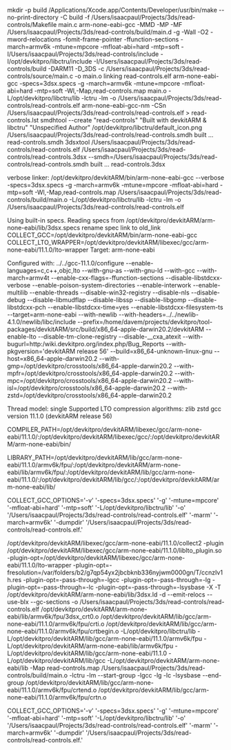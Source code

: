 mkdir -p build
/Applications/Xcode.app/Contents/Developer/usr/bin/make --no-print-directory -C build -f /Users/isaacpaul/Projects/3ds/read-controls/Makefile
main.c
arm-none-eabi-gcc -MMD -MP -MF /Users/isaacpaul/Projects/3ds/read-controls/build/main.d -g -Wall -O2 -mword-relocations -fomit-frame-pointer -ffunction-sections -march=armv6k -mtune=mpcore -mfloat-abi=hard -mtp=soft -I/Users/isaacpaul/Projects/3ds/read-controls/include -I/opt/devkitpro/libctru/include -I/Users/isaacpaul/Projects/3ds/read-controls/build -DARM11 -D_3DS -c /Users/isaacpaul/Projects/3ds/read-controls/source/main.c -o main.o 
linking read-controls.elf
arm-none-eabi-gcc -specs=3dsx.specs -g -march=armv6k -mtune=mpcore -mfloat-abi=hard -mtp=soft -Wl,-Map,read-controls.map      main.o  -L/opt/devkitpro/libctru/lib -lctru -lm -o /Users/isaacpaul/Projects/3ds/read-controls/read-controls.elf
arm-none-eabi-gcc-nm -CSn /Users/isaacpaul/Projects/3ds/read-controls/read-controls.elf > read-controls.lst
smdhtool --create "read-controls" "Built with devkitARM & libctru" "Unspecified Author" /opt/devkitpro/libctru/default_icon.png /Users/isaacpaul/Projects/3ds/read-controls/read-controls.smdh
built ... read-controls.smdh
3dsxtool /Users/isaacpaul/Projects/3ds/read-controls/read-controls.elf /Users/isaacpaul/Projects/3ds/read-controls/read-controls.3dsx --smdh=/Users/isaacpaul/Projects/3ds/read-controls/read-controls.smdh
built ... read-controls.3dsx

verbose linker:
/opt/devkitpro/devkitARM/bin/arm-none-eabi-gcc --verbose -specs=3dsx.specs -g -march=armv6k -mtune=mpcore -mfloat-abi=hard -mtp=soft -Wl,-Map,read-controls.map      /Users/isaacpaul/Projects/3ds/read-controls/build/main.o   -L/opt/devkitpro/libctru/lib -lctru -lm -o /Users/isaacpaul/Projects/3ds/read-controls/read-controls.elf

Using built-in specs.
Reading specs from /opt/devkitpro/devkitARM/arm-none-eabi/lib/3dsx.specs
rename spec link to old_link
COLLECT_GCC=/opt/devkitpro/devkitARM/bin/arm-none-eabi-gcc
COLLECT_LTO_WRAPPER=/opt/devkitpro/devkitARM/libexec/gcc/arm-none-eabi/11.1.0/lto-wrapper
Target: arm-none-eabi

Configured with: ../../gcc-11.1.0/configure --enable-languages=c,c++,objc,lto --with-gnu-as --with-gnu-ld --with-gcc --with-march=armv4t --enable-cxx-flags=-ffunction-sections --disable-libstdcxx-verbose --enable-poison-system-directories --enable-interwork --enable-multilib --enable-threads --disable-win32-registry --disable-nls --disable-debug --disable-libmudflap --disable-libssp --disable-libgomp --disable-libstdcxx-pch --enable-libstdcxx-time=yes --enable-libstdcxx-filesystem-ts --target=arm-none-eabi --with-newlib --with-headers=../../newlib-4.1.0/newlib/libc/include --prefix=/home/davem/projects/devkitpro/tool-packages/devkitARM/src/build/x86_64-apple-darwin20.2/devkitARM --enable-lto --disable-tm-clone-registry --disable-__cxa_atexit --with-bugurl=http:/wiki.devkitpro.org/index.php/Bug_Reports --with-pkgversion='devkitARM release 56' --build=x86_64-unknown-linux-gnu --host=x86_64-apple-darwin20.2 --with-gmp=/opt/devkitpro/crosstools/x86_64-apple-darwin20.2 --with-mpfr=/opt/devkitpro/crosstools/x86_64-apple-darwin20.2 --with-mpc=/opt/devkitpro/crosstools/x86_64-apple-darwin20.2 --with-isl=/opt/devkitpro/crosstools/x86_64-apple-darwin20.2 --with-zstd=/opt/devkitpro/crosstools/x86_64-apple-darwin20.2

Thread model: single
Supported LTO compression algorithms: zlib zstd
gcc version 11.1.0 (devkitARM release 56) 

COMPILER_PATH=/opt/devkitpro/devkitARM/libexec/gcc/arm-none-eabi/11.1.0/:/opt/devkitpro/devkitARM/libexec/gcc/:/opt/devkitpro/devkitARM/arm-none-eabi/bin/

LIBRARY_PATH=/opt/devkitpro/devkitARM/lib/gcc/arm-none-eabi/11.1.0/armv6k/fpu/:/opt/devkitpro/devkitARM/arm-none-eabi/lib/armv6k/fpu/:/opt/devkitpro/devkitARM/lib/gcc/arm-none-eabi/11.1.0/:/opt/devkitpro/devkitARM/lib/gcc/:/opt/devkitpro/devkitARM/arm-none-eabi/lib/

COLLECT_GCC_OPTIONS='-v' '-specs=3dsx.specs' '-g'  '-mtune=mpcore' '-mfloat-abi=hard' '-mtp=soft' '-L/opt/devkitpro/libctru/lib' '-o' '/Users/isaacpaul/Projects/3ds/read-controls/read-controls.elf' '-marm' '-march=armv6k' '-dumpdir' '/Users/isaacpaul/Projects/3ds/read-controls/read-controls.elf.'

 /opt/devkitpro/devkitARM/libexec/gcc/arm-none-eabi/11.1.0/collect2 
 -plugin /opt/devkitpro/devkitARM/libexec/gcc/arm-none-eabi/11.1.0/liblto_plugin.so 
 -plugin-opt=/opt/devkitpro/devkitARM/libexec/gcc/arm-none-eabi/11.1.0/lto-wrapper 
 -plugin-opt=-fresolution=/var/folders/b2/g7qp54yx2jbcbknb336nyjwm0000gn/T/ccnzIv1h.res 
 -plugin-opt=-pass-through=-lgcc 
 -plugin-opt=-pass-through=-lg 
 -plugin-opt=-pass-through=-lc 
 -plugin-opt=-pass-through=-lsysbase 
 -X 
 -T /opt/devkitpro/devkitARM/arm-none-eabi/lib/3dsx.ld 
 -d 
 --emit-relocs 
 --use-blx 
 --gc-sections 
 -o /Users/isaacpaul/Projects/3ds/read-controls/read-controls.elf 
 /opt/devkitpro/devkitARM/arm-none-eabi/lib/armv6k/fpu/3dsx_crt0.o 
 /opt/devkitpro/devkitARM/lib/gcc/arm-none-eabi/11.1.0/armv6k/fpu/crti.o
 /opt/devkitpro/devkitARM/lib/gcc/arm-none-eabi/11.1.0/armv6k/fpu/crtbegin.o 
 -L/opt/devkitpro/libctru/lib 
 -L/opt/devkitpro/devkitARM/lib/gcc/arm-none-eabi/11.1.0/armv6k/fpu 
 -L/opt/devkitpro/devkitARM/arm-none-eabi/lib/armv6k/fpu 
 -L/opt/devkitpro/devkitARM/lib/gcc/arm-none-eabi/11.1.0 
 -L/opt/devkitpro/devkitARM/lib/gcc 
 -L/opt/devkitpro/devkitARM/arm-none-eabi/lib 
 -Map read-controls.map 
 /Users/isaacpaul/Projects/3ds/read-controls/build/main.o 
 -lctru -lm --start-group -lgcc -lg -lc -lsysbase --end-group
  /opt/devkitpro/devkitARM/lib/gcc/arm-none-eabi/11.1.0/armv6k/fpu/crtend.o 
  /opt/devkitpro/devkitARM/lib/gcc/arm-none-eabi/11.1.0/armv6k/fpu/crtn.o

COLLECT_GCC_OPTIONS='-v' '-specs=3dsx.specs' '-g'  '-mtune=mpcore' '-mfloat-abi=hard' '-mtp=soft' '-L/opt/devkitpro/libctru/lib' '-o' '/Users/isaacpaul/Projects/3ds/read-controls/read-controls.elf' '-marm' '-march=armv6k' '-dumpdir' '/Users/isaacpaul/Projects/3ds/read-controls/read-controls.elf.'